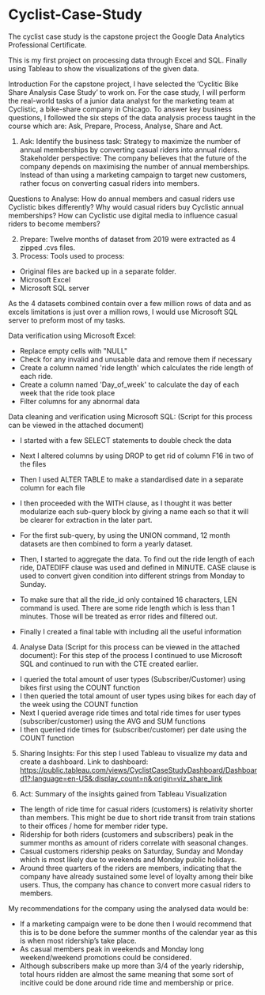 # Cyclist-Case-Study
The cyclist case study is the capstone project the Google Data Analytics Professional Certificate.

This is my first project on processing data through Excel and SQL. Finally using Tableau to show the visualizations of the given data.

Introduction
For the capstone project, I have selected the ‘Cyclitic Bike Share Analysis Case Study’ to work on. For the case study, I will perform the real-world tasks of a junior data analyst for the marketing team at Cyclistic, a bike-share company in Chicago.
To answer key business questions, I followed the six steps of the data analysis process taught in the course which are: Ask, Prepare, Process, Analyse, Share and Act.

1. Ask: Identify the business task:
Strategy to maximize the number of annual memberships by converting casual riders into annual riders.
Stakeholder perspective:
The company believes that the future of the company depends on maximising the number of annual memberships. Instead of than using a marketing campaign to target new customers, rather focus on converting casual riders into members.

Questions to Analyse:
How do annual members and casual riders use Cyclistic bikes differently?
Why would casual riders buy Cyclistic annual memberships?
How can Cyclistic use digital media to influence casual riders to become members?

2. Prepare: 
Twelve months of dataset from 2019 were extracted as 4 zipped .cvs files. 
3. Process:
Tools used to process:
- Original files are backed up in a separate folder.
- Microsoft Excel
- Microsoft SQL server

As the 4 datasets combined contain over a few million rows of data and as excels limitations is just over a million rows, I would use Microsoft SQL server to preform most of my tasks. 

Data verification using Microsoft Excel:
- Replace empty cells with "NULL" 
- Check for any invalid and unusable data and remove them if necessary
- Create a column named 'ride length' which calculates the ride length of each ride.
- Create a column named 'Day_of_week' to calculate the day of each week that the ride took place
- Filter columns for any abnormal data

Data cleaning and verification using Microsoft SQL: (Script for this process can be viewed in the attached document)
- I started with a few SELECT statements to double check the data
- Next I altered columns by using DROP to get rid of column F16 in two of the files
- Then I used ALTER TABLE to make a standardised date in a separate column for each file

- I then proceeded with the WITH clause, as I thought it was better modularize each sub-query block by giving a name each so that it will be clearer for extraction in the later part.
- For the first sub-query, by using the UNION command, 12 month datasets are then combined to form a yearly dataset.
- Then, I started to aggregate the data. To find out the ride length of each ride, DATEDIFF clause was used and defined in MINUTE. CASE clause is used to convert given condition into different strings from Monday to Sunday.
- To make sure that all the ride_id only contained 16 characters, LEN command is used. There are some ride length which is less than 1 minutes. Those will be treated as error rides and filtered out.
- Finally I created a final table with including all the useful information

4. Analyse Data (Script for this process can be viewed in the attached document):
For this step of the process I continued to use Microsoft SQL and continued to run with the CTE created earlier.
- I queried the total amount of user types (Subscriber/Customer) using bikes first using the COUNT function
- I then queried the total amount of user types using bikes for each day of the week using the COUNT function
- Next I queried average ride times and total ride times for user types (subscriber/customer) using the AVG and SUM functions
- I then queried ride times for (subscriber/customer) per date using the COUNT function

5. Sharing Insights:
For this step I used Tableau to visualize my data and create a dashboard.
Link to dashboard: https://public.tableau.com/views/CyclistCaseStudyDashboard/Dashboard1?:language=en-US&:display_count=n&:origin=viz_share_link

6. Act:
Summary of the insights gained from Tableau Visualization
- The length of ride time for casual riders (customers) is relativity shorter than members. This might be due to short ride transit from train stations to their offices / home for member rider type.
- Ridership for both riders (customers and subscribers) peak in the summer months as amount of riders correlate with seasonal changes. 
- Casual customers ridership peaks on Saturday, Sunday and Monday which is most likely due to weekends and Monday public holidays.
- Around three quarters of the riders are members, indicating that the company have already sustained some level of loyalty among their bike users. Thus, the company has chance to convert more casual riders to members.

My recommendations for the company using the analysed data would be:
- If a marketing campaign were to be done then I would recommend that this is to be done before the summer months of the calendar year as this is when most ridership’s take place.
- As casual members peak in weekends and Monday long weekend/weekend promotions could be considered.
- Although subscribers make up more than 3/4 of the yearly ridership, total hours ridden are almost the same meaning that some sort of incitive could be done around ride time and membership or price.
